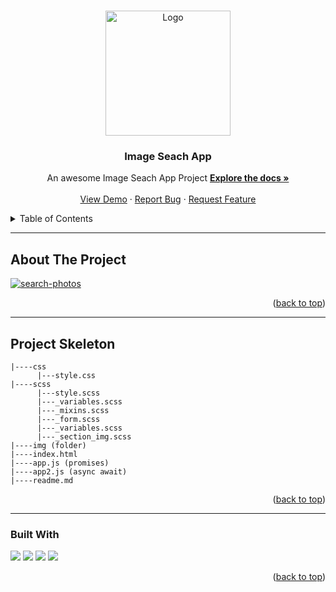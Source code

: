 <a name="readme-top"></a>

 
<!-- PROJECT LOGO -->
<br />
<div align="center">
  <a href="https://github.com/ibrsec/search-photos/">
    <img src="./img/seach.png.png" alt="Logo" width="200" >
  </a>

  <h3 align="center">Image Seach App</h3>

  <p align="center">
    An awesome Image Seach App Project
    <a href="https://github.com/ibrsec/search-photos"><strong>Explore the docs »</strong></a>
    <br />
    <br />
    <a href="https://ibrsec.github.io/search-photos/">View Demo</a>
    ·
    <a href="https://github.com/ibrsec/search-photos/issues">Report Bug</a>
    ·
    <a href="https://github.com/ibrsec/search-photos/issues">Request Feature</a>
  </p>
</div>



<!-- TABLE OF CONTENTS -->
<details>
  <summary>Table of Contents</summary>
  <ol>
    <li><a href="#about-the-project">About The Project</a></li>
     <!-- <li><a href="#figma">Figma</a></li> -->
     <li><a href="#project-skeleton">Project Skeleton</a></li>
     <li><a href="#built-with">Built With</a></li>
    <!-- <li>
      <a href="#getting-started">Getting Started</a>
      <ul>
        <li><a href="#prerequisites">Prerequisites</a></li>
        <li><a href="#installation">Installation</a></li>
      </ul>
    </li>
    <li><a href="#usage">Usage</a></li>
    <li><a href="#roadmap">Roadmap</a></li>
    <li><a href="#contributing">Contributing</a></li>
    <li><a href="#license">License</a></li>
    <li><a href="#contact">Contact</a></li>
    <li><a href="#acknowledgments">Acknowledgments</a></li> -->

    
  </ol>
</details>





---

<!-- ABOUT THE PROJECT -->
## About The Project

[![search-photos](./img/project.png)](https://ibrsec.github.io/search-photos/)




<p align="right">(<a href="#readme-top">back to top</a>)</p>


---

<!-- ## Figma 

<a href="https://www.figma.com/file/ePyCHKsx2ODB32uLgyUEEd/bootstrap-home-page?type=design&node-id=0%3A1&mode=design&t=edDzadCB9Ev5FS1a-1">Figma Link</a>  

  <p align="right">(<a href="#readme-top">back to top</a>)</p>




--- -->

## Project Skeleton 

```
|----css
      |---style.css 
|----scss
      |---style.scss  
      |---_variables.scss 
      |---_mixins.scss   
      |---_form.scss
      |---_variables.scss
      |---_section_img.scss
|----img (folder)           
|----index.html         
|----app.js (promises)         
|----app2.js (async await)
|----readme.md
```

<p align="right">(<a href="#readme-top">back to top</a>)</p>

---

### Built With

 
<!-- https://dev.to/envoy_/150-badges-for-github-pnk  search skills-->

 <img src="https://img.shields.io/badge/HTML-239120?style=for-the-badge&logo=html5&logoColor=white">
 <img src="https://img.shields.io/badge/CSS-239120?&style=for-the-badge&logo=css3&logoColor=white&color=red"> 
 <img src="https://img.shields.io/badge/JavaScript-F7DF1E?style=for-the-badge&logo=javascript&logoColor=black"> 
 <!-- <img src="https://img.shields.io/badge/Bootstrap-563D7C?style=for-the-badge&logo=bootstrap&logoColor=white">  -->
 <img src="https://img.shields.io/badge/Sass-CC6699?style=for-the-badge&logo=sass&logoColor=white"> 
 




<p align="right">(<a href="#readme-top">back to top</a>)</p>




